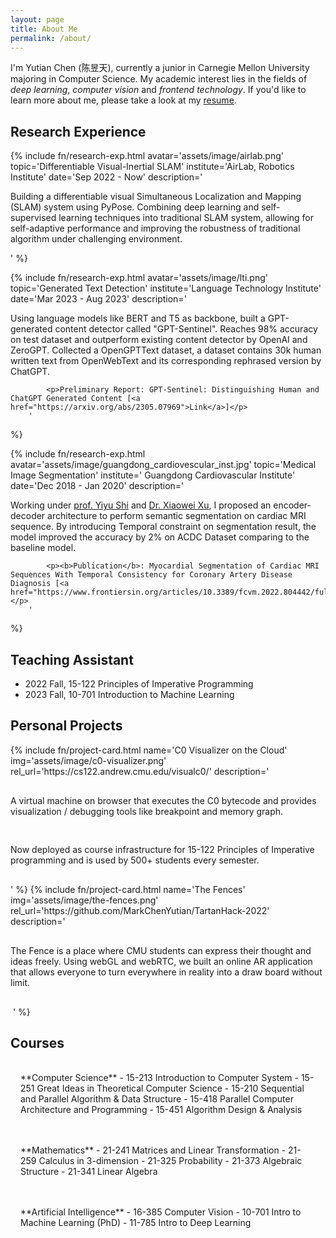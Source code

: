 ```yaml
---
layout: page
title: About Me
permalink: /about/
---
```


I'm Yutian Chen (陈昱天), currently a junior in Carnegie Mellon University majoring in Computer Science. My academic interest lies in the fields of *deep learning*, *computer vision* and *frontend technology*. If you'd like to learn more about me, please take a look at my <a href="{{site.baseurl}}/files/">resume</a>.

## Research Experience

{% 
    include fn/research-exp.html 
        avatar='assets/image/airlab.png' 
        topic='Differentiable Visual-Inertial SLAM'
        institute='AirLab, Robotics Institute'
        date='Sep 2022 - Now'
        description='            
            <p>
            Building a differentiable visual Simultaneous Localization and Mapping (SLAM) system using PyPose.
            Combining deep learning and self-supervised learning techniques into traditional SLAM system, allowing for
            self-adaptive performance and improving the robustness of traditional algorithm under challenging environment.
            </p>
        '
%}

{%
    include fn/research-exp.html
        avatar='assets/image/lti.png' 
        topic='Generated Text Detection'
        institute='Language Technology Institute'
        date='Mar 2023 - Aug 2023'
        description='
            <p>Using language models like BERT and T5 as backbone, built a GPT-generated content detector called "GPT-Sentinel". Reaches 98% accuracy on test dataset and outperform existing content detector by OpenAI and ZeroGPT. Collected a OpenGPTText dataset, a dataset contains 30k human written text from OpenWebText and its corresponding rephrased version by ChatGPT.</p>

            <p>Preliminary Report: GPT-Sentinel: Distinguishing Human and ChatGPT Generated Content [<a href="https://arxiv.org/abs/2305.07969">Link</a>]</p>
        '
%}

{% 
    include fn/research-exp.html 
        avatar='assets/image/guangdong_cardiovescular_inst.jpg' 
        topic='Medical Image Segmentation'
        institute=' Guangdong Cardiovascular Institute'
        date='Dec 2018 - Jan 2020'
        description='
            <p>Working under <a href="https://scholar.google.com.hk/citations?hl=zh-CN&user=LrjbEkIAAAAJ">prof. Yiyu Shi</a> and <a href="https://scholar.google.com.hk/citations?user=1vVgUeQAAAAJ&hl=zh-CN">Dr. Xiaowei Xu</a>, I proposed an encoder-decoder architecture to perform semantic segmentation on cardiac MRI sequence. By introducing Temporal constraint on segmentation result, the model improved the accuracy by 2% on ACDC Dataset comparing to the baseline model.</p>

            <p><b>Publication</b>: Myocardial Segmentation of Cardiac MRI Sequences With Temporal Consistency for Coronary Artery Disease Diagnosis [<a href="https://www.frontiersin.org/articles/10.3389/fcvm.2022.804442/full">Link</a>]</p>
        '
%}


## Teaching Assistant

* 2022 Fall, 15-122 Principles of Imperative Programming
* 2023 Fall, 10-701 Introduction to Machine Learning


## Personal Projects

<div style="display: flex; gap: 1rem; flex-wrap: wrap;">
{%
    include fn/project-card.html
        name='C0 Visualizer on the Cloud'
        img='assets/image/c0-visualizer.png'
        rel_url='https://cs122.andrew.cmu.edu/visualc0/'
        description='
            <p>A virtual machine on browser that executes the C0 bytecode and provides visualization / debugging tools like breakpoint and memory graph.</p>
            <p>Now deployed as course infrastructure for 15-122 Principles of Imperative programming and is used by 500+ students every semester.</p>
        '
%}
{%
    include fn/project-card.html
        name='The Fences'
        img='assets/image/the-fences.png'
        rel_url='https://github.com/MarkChenYutian/TartanHack-2022'
        description='
            <p>The Fence is a place where CMU students can express their thought and ideas freely. Using webGL and webRTC, we built an online AR application that allows everyone to turn everywhere in reality into a draw board without limit.</p>
​        '
%}

</div>


## Courses

<div style="display: flex; gap: 1rem; flex-wrap: wrap;">

<div class="show-corner" style="padding: 1rem; flex: 1 1 0; min-width: 17rem;" markdown=1>
**Computer Science**
<!-- - 15-122 Principles of Imperative Programming -->
<!-- - 15-150 Principles of Functional Programming -->
- 15-213 Introduction to Computer System
- 15-251 Great Ideas in Theoretical Computer Science
- 15-210 Sequential and Parallel Algorithm & Data Structure
- 15-418 Parallel Computer Architecture and Programming
- 15-451 Algorithm Design & Analysis
</div>

<div class="show-corner" style="padding: 1rem; flex: 1 1 0; min-width: 17rem;" markdown=1>
**Mathematics**
- 21-241 Matrices and Linear Transformation
- 21-259 Calculus in 3-dimension
- 21-325 Probability
- 21-373 Algebraic Structure
- 21-341 Linear Algebra
</div>

<div class="show-corner" style="padding: 1rem; flex: 1 1 0; min-width: 17rem;" markdown=1>
**Artificial Intelligence**
- 16-385 Computer Vision
- 10-701 Intro to Machine Learning (PhD)
- 11-785 Intro to Deep Learning
</div>

</div>
